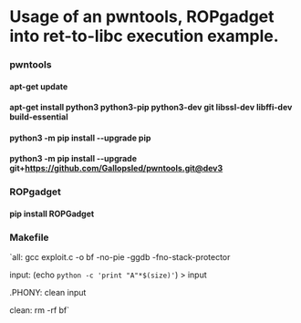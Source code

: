 # Usage of an pwntools, ROPgadget into ret-to-libc execution example.

### pwntools

#### apt-get update
#### apt-get install python3 python3-pip python3-dev git libssl-dev libffi-dev build-essential
#### python3 -m pip install --upgrade pip
#### python3 -m pip install --upgrade git+https://github.com/Gallopsled/pwntools.git@dev3

### ROPgadget

#### pip install ROPGadget


### Makefile

`all:
	gcc exploit.c -o bf -no-pie -ggdb -fno-stack-protector


input:
	(echo `python -c 'print "A"*$(size)'`) > input

.PHONY: clean input

clean:
	rm -rf bf`
